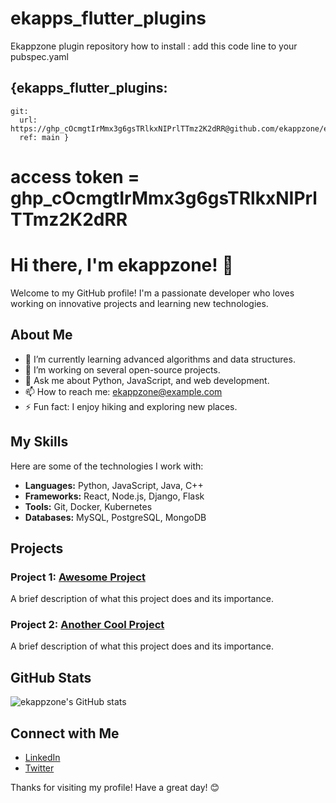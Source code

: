 # ekapps_flutter_plugins
Ekappzone plugin repository
how to install : add this code line to your pubspec.yaml
  
 ## {ekapps_flutter_plugins:
    git:
      url: https://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@github.com/ekappzone/ekapps_flutter_plugins.git
      ref: main }
 # access token = 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
      
      
# Hi there, I'm ekappzone! 👋

Welcome to my GitHub profile! I'm a passionate developer who loves working on innovative projects and learning new technologies.

## About Me

- 🌱 I’m currently learning advanced algorithms and data structures.
- 🔭 I’m working on several open-source projects.
- 💬 Ask me about Python, JavaScript, and web development.
- 📫 How to reach me: [ekappzone@example.com](mailto:ekappzone@example.com)
- ⚡ Fun fact: I enjoy hiking and exploring new places.

## My Skills

Here are some of the technologies I work with:

- **Languages:** Python, JavaScript, Java, C++
- **Frameworks:** React, Node.js, Django, Flask
- **Tools:** Git, Docker, Kubernetes
- **Databases:** MySQL, PostgreSQL, MongoDB

## Projects

### Project 1: [Awesome Project](https://github.com/ekappzone/awesome-project)
A brief description of what this project does and its importance.

### Project 2: [Another Cool Project](https://github.com/ekappzone/another-cool-project)
A brief description of what this project does and its importance.

## GitHub Stats

![ekappzone's GitHub stats](https://github-readme-stats.vercel.app/api?username=ekappzone&show_icons=true&theme=radical)

## Connect with Me

- [LinkedIn](https://www.linkedin.com/in/ekappzone)
- [Twitter](https://twitter.com/ekappzone)

Thanks for visiting my profile! Have a great day! 😊
